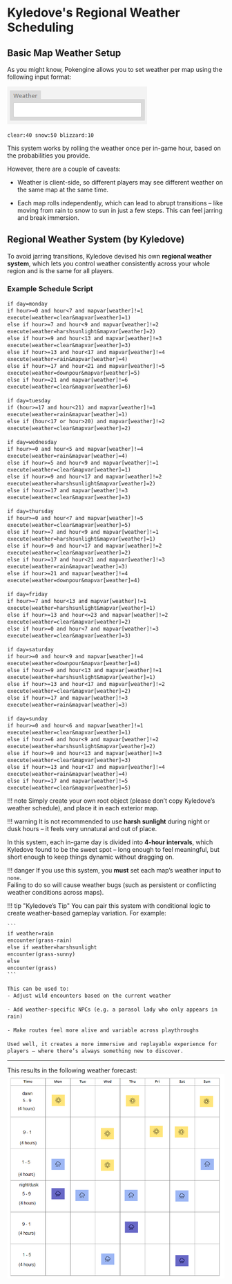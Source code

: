 # Kyledove's Regional Weather Scheduling

## Basic Map Weather Setup

As you might know, Pokengine allows you to set weather per map using the following input format:

![alt text](assets/weathersystem.png)

```
clear:40 snow:50 blizzard:10
```

This system works by rolling the weather once per in-game hour, based on the probabilities you provide.

However, there are a couple of caveats:

- Weather is client-side, so different players may see different weather on the same map at the same time.

- Each map rolls independently, which can lead to abrupt transitions – like moving from rain to snow to sun in just a few steps. This can feel jarring and break immersion.

## Regional Weather System (by Kyledove)

To avoid jarring transitions, Kyledove devised his own **regional weather system**, which lets you control weather consistently across your whole region and is the same for all players.

### Example Schedule Script

```
if day=monday
if hour>=0 and hour<7 and mapvar[weather]!=1
execute(weather=clear&mapvar[weather]=1)
else if hour>=7 and hour<9 and mapvar[weather]!=2
execute(weather=harshsunlight&mapvar[weather]=2)
else if hour>=9 and hour<13 and mapvar[weather]!=3
execute(weather=clear&mapvar[weather]=3)
else if hour>=13 and hour<17 and mapvar[weather]!=4
execute(weather=rain&mapvar[weather]=4)
else if hour>=17 and hour<21 and mapvar[weather]!=5
execute(weather=downpour&mapvar[weather]=5)
else if hour>=21 and mapvar[weather]!=6
execute(weather=clear&mapvar[weather]=6)

if day=tuesday
if (hour>=17 and hour<21) and mapvar[weather]!=1
execute(weather=rain&mapvar[weather]=1)
else if (hour<17 or hour>20) and mapvar[weather]!=2
execute(weather=clear&mapvar[weather]=2)

if day=wednesday
if hour>=0 and hour<5 and mapvar[weather]!=4
execute(weather=rain&mapvar[weather]=4)
else if hour>=5 and hour<9 and mapvar[weather]!=1
execute(weather=clear&mapvar[weather]=1)
else if hour>=9 and hour<17 and mapvar[weather]!=2
execute(weather=harshsunlight&mapvar[weather]=2)
else if hour>=17 and mapvar[weather]!=3
execute(weather=clear&mapvar[weather]=3)

if day=thursday 
if hour>=0 and hour<7 and mapvar[weather]!=5
execute(weather=clear&mapvar[weather]=5)
else if hour>=7 and hour<9 and mapvar[weather]!=1
execute(weather=harshsunlight&mapvar[weather]=1)
else if hour>=9 and hour<17 and mapvar[weather]!=2
execute(weather=clear&mapvar[weather]=2)
else if hour>=17 and hour<21 and mapvar[weather]!=3
execute(weather=rain&mapvar[weather]=3)
else if hour>=21 and mapvar[weather]!=4
execute(weather=downpour&mapvar[weather]=4)

if day=friday
if hour>=7 and hour<13 and mapvar[weather]!=1
execute(weather=harshsunlight&mapvar[weather]=1)
else if hour>=13 and hour<=23 and mapvar[weather]!=2
execute(weather=clear&mapvar[weather]=2)
else if hour>=0 and hour<7 and mapvar[weather]!=3
execute(weather=clear&mapvar[weather]=3)

if day=saturday
if hour>=0 and hour<9 and mapvar[weather]!=4
execute(weather=downpour&mapvar[weather]=4)
else if hour>=9 and hour<13 and mapvar[weather]!=1
execute(weather=harshsunlight&mapvar[weather]=1)
else if hour>=13 and hour<17 and mapvar[weather]!=2
execute(weather=clear&mapvar[weather]=2)
else if hour>=17 and mapvar[weather]!=3
execute(weather=rain&mapvar[weather]=3)

if day=sunday
if hour>=0 and hour<6 and mapvar[weather]!=1
execute(weather=clear&mapvar[weather]=1)
else if hour>=6 and hour<9 and mapvar[weather]!=2
execute(weather=harshsunlight&mapvar[weather]=2)
else if hour>=9 and hour<13 and mapvar[weather]!=3
execute(weather=clear&mapvar[weather]=3)
else if hour>=13 and hour<17 and mapvar[weather]!=4
execute(weather=rain&mapvar[weather]=4)
else if hour>=17 and mapvar[weather]!=5
execute(weather=clear&mapvar[weather]=5)
```

!!! note
    Simply create your own root object (please don’t copy Kyledove’s weather schedule), and place it in each exterior map.

!!! warning
    It is not recommended to use **harsh sunlight** during night or dusk hours – it feels very unnatural and out of place.

In this system, each in-game day is divided into **4-hour intervals**, which Kyledove found to be the sweet spot – long enough to feel meaningful, but short enough to keep things dynamic without dragging on.

!!! danger
    If you use this system, you **must** set each map’s weather input to `none`.  
    Failing to do so will cause weather bugs (such as persistent or conflicting weather conditions across maps).

!!! tip "Kyledove’s Tip"
    You can pair this system with conditional logic to create weather-based gameplay variation. For example:

    ```
    if weather=rain
    encounter(grass-rain)
    else if weather=harshsunlight
    encounter(grass-sunny)
    else
    encounter(grass)
    ```

    This can be used to:
    - Adjust wild encounters based on the current weather

    - Add weather-specific NPCs (e.g. a parasol lady who only appears in rain)
    
    - Make routes feel more alive and variable across playthroughs

    Used well, it creates a more immersive and replayable experience for players – where there’s always something new to discover.

---

This results in the following weather forecast:
![alt text](assets/weathertimetable.png)